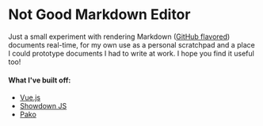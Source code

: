 # Not Good Markdown Editor

Just a small experiment with rendering Markdown ([GitHub flavored](https://github.github.com/gfm/)) documents real-time, for my own use as a personal scratchpad and a place I could prototype documents I had to write at work. I hope you find it useful too! 

#### What I've built off:
- [Vue.js](https://vuejs.org)
- [Showdown JS](http://showdownjs.com/)
- [Pako](https://github.com/nodeca/pako)

